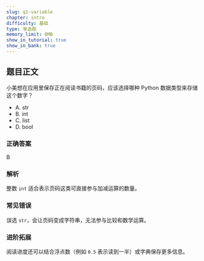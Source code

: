```yaml
---
slug: q1-variable
chapter: intro
difficulty: 基础
type: 单选题
memory_limit: 8MB
show_in_tutorial: true
show_in_bank: true
---
```

## 题目正文
小美想在应用里保存正在阅读书籍的页码，应该选择哪种 Python 数据类型来存储这个数字？
- A. str
- B. int
- C. list
- D. bool

### 正确答案
B

### 解析
整数 `int` 适合表示页码这类可直接参与加减运算的数量。

### 常见错误
误选 `str`，会让页码变成字符串，无法参与比较和数学运算。

### 进阶拓展
阅读进度还可以结合浮点数（例如 `0.5` 表示读到一半）或字典保存更多信息。

